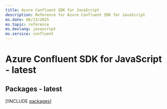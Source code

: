 ```yaml
---
title: Azure Confluent SDK for JavaScript
description: Reference for Azure Confluent SDK for JavaScript
ms.date: 08/13/2025
ms.topic: reference
ms.devlang: javascript
ms.service: confluent
---
```

# Azure Confluent SDK for JavaScript - latest
## Packages - latest
[!INCLUDE [packages](confluent-index.md)]
